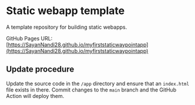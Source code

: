 # Static webapp template

A template repository for building static webapps.

GitHub Pages URL: [https://SayanNandi28.github.io/myfirststaticwaypointapp](https://SayanNandi28.github.io/myfirststaticwaypointapp)

## Update procedure

Update the source code in the `/app` directory and ensure that an `index.html` file exists in there. Commit changes to the `main` branch and the GitHub Action will deploy them.